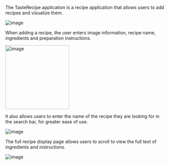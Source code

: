 The TasteRecipe application is a recipe application that allows users to add recipes and visualize them.

![image](https://github.com/OdeliaTorjman/TastyTrades/assets/156775579/f70bf4ec-7a59-47f8-9a8c-b903cdf319b2)

When adding a recipe, the user enters image information, recipe name, ingredients and preparation instructions.

<img width="199" alt="image" src="https://github.com/OdeliaTorjman/TastyTrades/assets/156775579/066af329-4b03-4207-b47e-ed4367f9477d">


It also allows users to enter the name of the recipe they are looking for in the search bar, for greater ease of use.

![image](https://github.com/OdeliaTorjman/TastyTrades/assets/156775579/aee6c54d-08db-4bc6-8944-7e906c6b9653)


The full recipe display page allows users to scroll to view the full text of ingredients and instructions.

![image](https://github.com/OdeliaTorjman/TastyTrades/assets/156775579/edecb6e6-f1f1-48af-9fec-e2a2e164fcc3)
